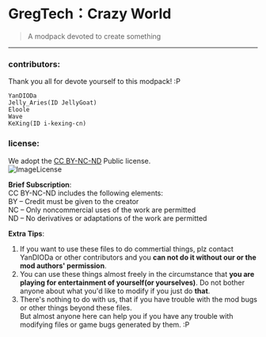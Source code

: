 # GregTech：Crazy World
> A modpack devoted to create something
-----

### contributors:
Thank you all for devote yourself to this modpack! :P
```
YanDIODa
Jelly_Aries(ID JellyGoat)
Eloole
Wave
KeXing(ID i-kexing-cn)
```

### license: 
We adopt the [CC BY-NC-ND](https://creativecommons.org/licenses/by-nc-nd/4.0/) Public license.  
![ImageLicense](https://mirrors.creativecommons.org/presskit/buttons/88x31/png/by-nc-nd.png)  

**Brief Subscription**:  
CC BY-NC-ND includes the following elements:  
BY  – Credit must be given to the creator  
NC  – Only noncommercial uses of the work are permitted  
ND  – No derivatives or adaptations of the work are permitted  

**Extra Tips**:  
1. If you want to use these files to do commertial things, plz contact YanDIODa or other contributors
and you **can not do it without our or the mod authors' permission**.  
2. You can use these things almost freely in the circumstance that **you are playing for entertainment of yourself(or yourselves)**. 
Do not bother anyone about what you'd like to modify if you just do **that**.  
3. There's nothing to do with us, that if you have trouble with the mod bugs or other things beyond these files.   
But almost anyone here can help you if you have any trouble with modifying files or game bugs generated by them. :P
